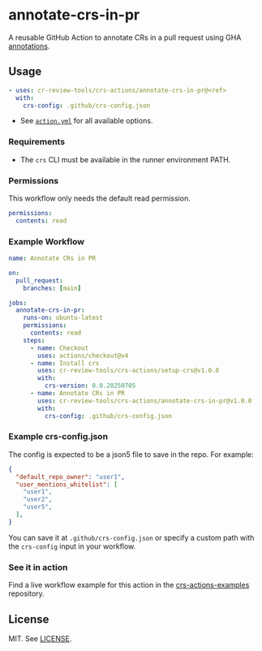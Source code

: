 # annotate-crs-in-pr

A reusable GitHub Action to annotate CRs in a pull request using GHA [annotations](https://docs.github.com/en/actions/reference/workflow-commands-for-github-actions).

## Usage

```yaml
- uses: cr-review-tools/crs-actions/annotate-crs-in-pr@<ref>
  with:
    crs-config: .github/crs-config.json
```

- See [`action.yml`](./action.yml) for all available options.

### Requirements

- The `crs` CLI must be available in the runner environment PATH.

### Permissions

This workflow only needs the default read permission.

```yaml
permissions:
  contents: read
```

### Example Workflow

```yaml
name: Annotate CRs in PR

on:
  pull_request:
    branches: [main]

jobs:
  annotate-crs-in-pr:
    runs-on: ubuntu-latest
    permissions:
      contents: read
    steps:
      - name: Checkout
        uses: actions/checkout@v4
      - name: Install crs
        uses: cr-review-tools/crs-actions/setup-crs@v1.0.0
        with:
          crs-version: 0.0.20250705
      - name: Annotate CRs in PR
        uses: cr-review-tools/crs-actions/annotate-crs-in-pr@v1.0.0
        with:
          crs-config: .github/crs-config.json
```

### Example crs-config.json

The config is expected to be a json5 file to save in the repo. For example:

```json
{
  "default_repo_owner": "user1",
  "user_mentions_whitelist": [
    "user1",
    "user2",
    "user5",
  ],
}
```

You can save it at `.github/crs-config.json` or specify a custom path with the `crs-config` input in your workflow.

### See it in action

Find a live workflow example for this action in the [crs-actions-examples](https://github.com/cr-review-tools/crs-actions-examples) repository.

## License

MIT. See [LICENSE](../LICENSE).
